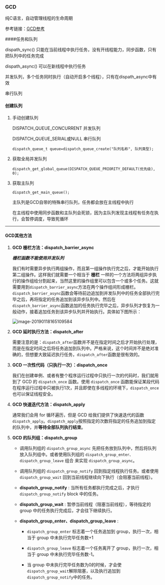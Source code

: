 ### GCD

纯C语言，自动管理线程的生命周期

参考链接：[GCD参考](https://juejin.im/post/5a90de68f265da4e9b592b40#heading-22)



####任务和队列

dispath_sync()  只能在当前线程中执行任务，没有开线程能力，同步函数，只有把队列中的任务完成

dispath_async()  可以在新线程中执行任务



并发队列，多个任务同时执行（自动开启多个线程），只有在dispath_async中有效

串行队列



#### 创建队列

1. 手动创建队列

   DISPATCH_QUEUE_CONCURRENT 并发队列

   DISPATCH_QUEUE_SERIAL或NULL 串行队列

   ``dispatch_queue_t queue=dispatch_queue_create("队列名称", 队列类型);``

2. 获取全局并发队列

   ``dispatch_get_global_queue(DISPATCH_QUEUE_PRIORITY_DEFAULT(优先级), 0);``

3. 获取主队列

   ``dispatch_get_main_queue();``

   主队列是GCD自带的特殊串行队列，任务都会放在主线程中执行

   在主线程中使用同步函数和主队列会死锁，因为主队列发现主线程有任务在执行，会暂停调度，导致死循环



***

#### GCD其他方法

1. **GCD 栅栏方法：dispatch_barrier_async**

   ***栅栏函数不能使用并发队列***

   我们有时需要异步执行两组操作，而且第一组操作执行完之后，才能开始执行第二组操作。这样我们就需要一个相当于 **栅栏** 一样的一个方法将两组异步执行的操作组给分割起来，当然这里的操作组里可以包含一个或多个任务。这就需要用到`dispatch_barrier_async`方法在两个操作组间形成栅栏。 `dispatch_barrier_async`函数会等待前边追加到并发队列中的任务全部执行完毕之后，再将指定的任务追加到该异步队列中。然后在`dispatch_barrier_async`函数追加的任务执行完毕之后，异步队列才恢复为一般动作，接着追加任务到该异步队列并开始执行。具体如下图所示：

   ![image-20190118165109584](/Users/efun/Documents/Notes/IOS/assets/image-20190118165109584.png)

   

2. **GCD 延时执行方法：dispatch_after**

   需要注意的是：`dispatch_after`函数并不是在指定时间之后才开始执行处理，而是在指定时间之后将任务追加到队列中。严格来说，这个时间并不是绝对准确的，但想要大致延迟执行任务，`dispatch_after`函数是很有效的。

   

3. **GCD 一次性代码（只执行一次）：dispatch_once**

   我们在创建单例、或者有整个程序运行过程中只执行一次的代码时，我们就用到了 GCD 的 `dispatch_once` 函数。使用 `dispatch_once` 函数能保证某段代码在程序运行过程中只被执行1次，并且即使在多线程的环境下，`dispatch_once`也可以保证线程安全。

   

4. **GCD 快速迭代方法：dispatch_apply**

   通常我们会用 for 循环遍历，但是 GCD 给我们提供了快速迭代的函数`dispatch_apply`。`dispatch_apply`按照指定的次数将指定的任务追加到指定的队列中，并**等待全部队列执行结束**。

   

5. **GCD 的队列组：dispatch_group**

   - 调用队列组的 `dispatch_group_async` 先把任务放到队列中，然后将队列放入队列组中。或者使用队列组的 `dispatch_group_enter、dispatch_group_leave` 组合 来实现 `dispatch_group_async`。

   - 调用队列组的 `dispatch_group_notify` 回到指定线程执行任务。或者使用 `dispatch_group_wait` 回到当前线程继续向下执行（会阻塞当前线程）。

   - **dispatch_group_notify** : 当所有任务都执行完成之后，才执行`dispatch_group_notify` block 中的任务。

   - **dispatch_group_wait** : 暂停当前线程（阻塞当前线程），等待指定的 group 中的任务执行完成后，才会往下继续执行。

   - **dispatch_group_enter、dispatch_group_leave** : 

     - `dispatch_group_enter` 标志着一个任务追加到 group，执行一次，相当于 group 中未执行完毕任务数+1

     - `dispatch_group_leave` 标志着一个任务离开了 group，执行一次，相当于 group 中未执行完毕任务数-1。
     - 当 group 中未执行完毕任务数为0的时候，才会使`dispatch_group_wait`解除阻塞，以及执行追加到`dispatch_group_notify`中的任务。





